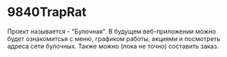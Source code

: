 # 9840TrapRat
Проект называется - "Булочная". В будущем веб-приложении можно будет ознакомитсья с меню, графиком работы, акциями и посмотреть адреса сети булочных. Также можно (пока не точно) составить заказ. 
